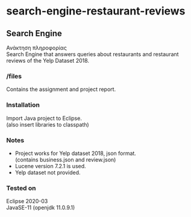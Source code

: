 # search-engine-restaurant-reviews

## Search Engine
Ανάκτηση πληροφορίας  
Search Engine that answers queries about restaurants and restaurant reviews of the Yelp Dataset 2018.

### /files
Contains the assignment and project report.

### Installation
Import Java project to Eclipse.  
(also insert libraries to classpath)

### Notes
- Project works for Yelp dataset 2018, json format.  
(contains business.json and review.json)  
- Lucene version 7.2.1 is used.  
- Yelp dataset not provided.

### Tested on
Eclipse 2020-03  
JavaSE-11 (openjdk 11.0.9.1)
